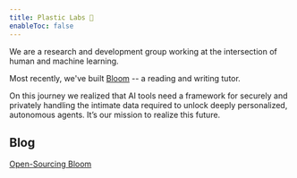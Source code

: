 ```yaml
---
title: Plastic Labs 🥽
enableToc: false
---
```


We are a research and development group working at the intersection of human and machine learning.  

Most recently, we've built [Bloom](https://bloombot.ai) -- a reading and writing tutor.  

On this journey we realized that AI tools need a framework for securely and privately handling the intimate data required to unlock deeply personalized, autonomous agents. It’s our mission to realize this future.

## Blog

[Open-Sourcing Bloom](https://plasticlabs.notion.site/Open-Sourcing-Pedagogical-Reasoning-bc5aed29be95475690e9227a638cb0a6)
